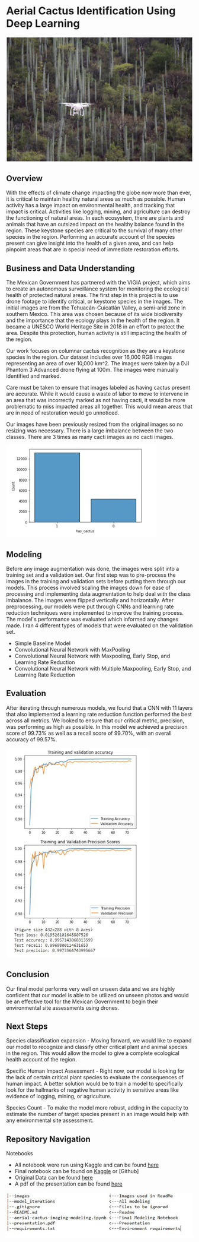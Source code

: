 # Aerial Cactus Identification Using Deep Learning
![](images/dronecacti.jpg)
## Overview

With the effects of climate change impacting the globe now more than ever, it is critical to maintain healthy natural areas as much as possible. Human activity has a large impact on environmental health, and tracking that impact is critical. Activities like logging, mining, and agriculture can destroy the functioning of natural areas. In each ecosystem, there are plants and animals that have an outsized impact on the healthy balance found in the region. These keystone species are critical to the survival of many other species in the region. Performing an accurate account of the species present can give insight into the health of a given area, and can help pinpoint areas that are in special need of immediate restoration efforts.

## Business and Data Understanding

The Mexican Government has partnered with the VIGIA project, which aims to create an autonomous surveillance system for monitoring the ecological health of protected natural areas. The first step in this project is to use drone footage to identify critical, or keystone species in the images. The initial images are from the Tehuacán-Cuicatlán Valley, a semi-arid zone in southern Mexico. This area was chosen because of its wide biodiversity and the importance that the ecology plays in the health of the region. It became a UNESCO World Heritage Site in 2018 in an effort to protect the area. Despite this protection, human activity is still impacting the health of the region.

Our work focuses on columnar cactus recognition as they are a keystone species in the region. Our dataset includes over 16,000 RGB images representing an area of over 10,000 km^2. The images were taken by a DJI Phantom 3 Advanced drone flying at 100m. The images were manually identified and marked.

Care must be taken to ensure that images labeled as having cactus present are accurate. While it would cause a waste of labor to move to intervene in an area that was incorrectly marked as not having cacti, it would be more problematic to miss impacted areas all together. This would mean areas that are in need of restoration would go unnoticed.

Our images have been previously resized from the original images so no resizing was necessary. There is a large imbalance between the two classes. There are 3 times as many cacti images as no cacti images.

![](images/class-imbal.JPG)

## Modeling
Before any image augmentation was done, the images were split into a training set and a validation set. Our first step was to pre-process the images in the training and validation sets before putting them through our models. This process involved scaling the images down for ease of processing and implementing data augmentation to help deal with the class imbalance. The images were flipped vertically and horizontally. After preprocessing, our models were put through CNNs and learning rate reduction techniques were implemented to improve the training process. The model's performance was evaluated which informed any changes made. I ran 4 different types of models that were evaluated on the validation set.

- Simple Baseline Model
- Convolutional Neural Network with MaxPooling
- Convolutional Neural Network with Maxpooling, Early Stop, and Learning Rate Reduction
- Convolutional Neural Network with Multiple Maxpooling, Early Stop, and Learning Rate Reduction


## Evaluation

After iterating through numerous models, we found that a CNN with 11 layers that also implemented a learning rate reduction function performed the best across all metrics. We looked to ensure that our critical metric, precision, was performing as high as possible. In this model we achieved a precision score of 99.73% as well as a recall score of 99.70%, with an overall accuracy of 99.57%. 

![](images/FinalResults.JPG)

## Conclusion

Our final model performs very well on unseen data and we are highly confident that our model is able to be utilized on unseen photos and would be an effective tool for the Mexican Government to begin their environmental site assessments using drones. 

## Next Steps

Species classification expansion - Moving forward, we would like to expand our model to recognize and classify other critical plant and animal species in the region. This would allow the model to give a complete ecological health account of the region.

Specific Human Impact Assessment - Right now, our model is looking for the lack of certain critical plant species to evaluate the consequences of human impact. A better solution would be to train a model to specifically look for the hallmarks of negative human activity in sensitive areas like evidence of logging, mining, or agriculture.

Species Count - To make the model more robust, adding in the capacity to estimate the number of target species present in an image would help with any environmental site assessment. 

## Repository Navigation

Notebooks

- All notebook were run using Kaggle and can be found [here](https://www.kaggle.com/houleyemballo/code)
- Final notebook can be found on [Kaggle](https://www.kaggle.com/houleyemballo/aerial-cactus-imaging-modeling) or [Github]
- Original Data can be found [here](https://www.kaggle.com/irvingvasquez/cactus-aerial-photos)
- A pdf of the presentation can be found [here](https://github.com/houleyemballo/AerialCactusIdentification/blob/main/Aerial%20Cactus%20Imaging%20.pdf)

![](images/repo.JPG)
